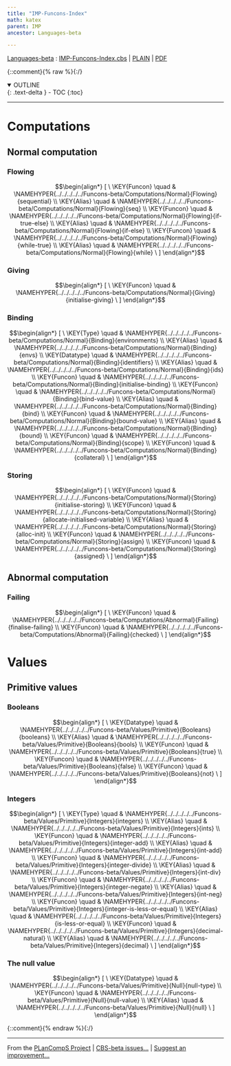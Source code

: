 ```yaml
---
title: "IMP-Funcons-Index"
math: katex
parent: IMP
ancestor: Languages-beta

---
```

[Languages-beta] : [IMP-Funcons-Index.cbs] \| [PLAIN] \| [PDF]

{::comment}{% raw %}{:/}
<details open markdown="block">
  <summary>
    OUTLINE
  </summary>
  {: .text-delta }
- TOC
{:toc}
</details>


----




# Computations
               


## Normal computation
               


### Flowing
               


$$\begin{align*}
  [ \
  \KEY{Funcon} \quad & \NAMEHYPER{../../../../../Funcons-beta/Computations/Normal}{Flowing}{sequential} \\
  \KEY{Alias} \quad & \NAMEHYPER{../../../../../Funcons-beta/Computations/Normal}{Flowing}{seq} \\
  \KEY{Funcon} \quad & \NAMEHYPER{../../../../../Funcons-beta/Computations/Normal}{Flowing}{if-true-else} \\
  \KEY{Alias} \quad & \NAMEHYPER{../../../../../Funcons-beta/Computations/Normal}{Flowing}{if-else} \\
  \KEY{Funcon} \quad & \NAMEHYPER{../../../../../Funcons-beta/Computations/Normal}{Flowing}{while-true} \\
  \KEY{Alias} \quad & \NAMEHYPER{../../../../../Funcons-beta/Computations/Normal}{Flowing}{while}
  \ ]
\end{align*}$$

### Giving
               


$$\begin{align*}
  [ \
  \KEY{Funcon} \quad & \NAMEHYPER{../../../../../Funcons-beta/Computations/Normal}{Giving}{initialise-giving}
  \ ]
\end{align*}$$

### Binding
               


$$\begin{align*}
  [ \
  \KEY{Type} \quad & \NAMEHYPER{../../../../../Funcons-beta/Computations/Normal}{Binding}{environments} \\
  \KEY{Alias} \quad & \NAMEHYPER{../../../../../Funcons-beta/Computations/Normal}{Binding}{envs} \\
  \KEY{Datatype} \quad & \NAMEHYPER{../../../../../Funcons-beta/Computations/Normal}{Binding}{identifiers} \\
  \KEY{Alias} \quad & \NAMEHYPER{../../../../../Funcons-beta/Computations/Normal}{Binding}{ids} \\
  \KEY{Funcon} \quad & \NAMEHYPER{../../../../../Funcons-beta/Computations/Normal}{Binding}{initialise-binding} \\
  \KEY{Funcon} \quad & \NAMEHYPER{../../../../../Funcons-beta/Computations/Normal}{Binding}{bind-value} \\
  \KEY{Alias} \quad & \NAMEHYPER{../../../../../Funcons-beta/Computations/Normal}{Binding}{bind} \\
  \KEY{Funcon} \quad & \NAMEHYPER{../../../../../Funcons-beta/Computations/Normal}{Binding}{bound-value} \\
  \KEY{Alias} \quad & \NAMEHYPER{../../../../../Funcons-beta/Computations/Normal}{Binding}{bound} \\
  \KEY{Funcon} \quad & \NAMEHYPER{../../../../../Funcons-beta/Computations/Normal}{Binding}{scope} \\
  \KEY{Funcon} \quad & \NAMEHYPER{../../../../../Funcons-beta/Computations/Normal}{Binding}{collateral}
  \ ]
\end{align*}$$

### Storing
               


$$\begin{align*}
  [ \
  \KEY{Funcon} \quad & \NAMEHYPER{../../../../../Funcons-beta/Computations/Normal}{Storing}{initialise-storing} \\
  \KEY{Funcon} \quad & \NAMEHYPER{../../../../../Funcons-beta/Computations/Normal}{Storing}{allocate-initialised-variable} \\
  \KEY{Alias} \quad & \NAMEHYPER{../../../../../Funcons-beta/Computations/Normal}{Storing}{alloc-init} \\
  \KEY{Funcon} \quad & \NAMEHYPER{../../../../../Funcons-beta/Computations/Normal}{Storing}{assign} \\
  \KEY{Funcon} \quad & \NAMEHYPER{../../../../../Funcons-beta/Computations/Normal}{Storing}{assigned}
  \ ]
\end{align*}$$

## Abnormal computation
               


### Failing
               


$$\begin{align*}
  [ \
  \KEY{Funcon} \quad & \NAMEHYPER{../../../../../Funcons-beta/Computations/Abnormal}{Failing}{finalise-failing} \\
  \KEY{Funcon} \quad & \NAMEHYPER{../../../../../Funcons-beta/Computations/Abnormal}{Failing}{checked}
  \ ]
\end{align*}$$

# Values
               


## Primitive values
               


### Booleans
               


$$\begin{align*}
  [ \
  \KEY{Datatype} \quad & \NAMEHYPER{../../../../../Funcons-beta/Values/Primitive}{Booleans}{booleans} \\
  \KEY{Alias} \quad & \NAMEHYPER{../../../../../Funcons-beta/Values/Primitive}{Booleans}{bools} \\
  \KEY{Funcon} \quad & \NAMEHYPER{../../../../../Funcons-beta/Values/Primitive}{Booleans}{true} \\
  \KEY{Funcon} \quad & \NAMEHYPER{../../../../../Funcons-beta/Values/Primitive}{Booleans}{false} \\
  \KEY{Funcon} \quad & \NAMEHYPER{../../../../../Funcons-beta/Values/Primitive}{Booleans}{not}
  \ ]
\end{align*}$$

### Integers
               


$$\begin{align*}
  [ \
  \KEY{Type} \quad & \NAMEHYPER{../../../../../Funcons-beta/Values/Primitive}{Integers}{integers} \\
  \KEY{Alias} \quad & \NAMEHYPER{../../../../../Funcons-beta/Values/Primitive}{Integers}{ints} \\
  \KEY{Funcon} \quad & \NAMEHYPER{../../../../../Funcons-beta/Values/Primitive}{Integers}{integer-add} \\
  \KEY{Alias} \quad & \NAMEHYPER{../../../../../Funcons-beta/Values/Primitive}{Integers}{int-add} \\
  \KEY{Funcon} \quad & \NAMEHYPER{../../../../../Funcons-beta/Values/Primitive}{Integers}{integer-divide} \\
  \KEY{Alias} \quad & \NAMEHYPER{../../../../../Funcons-beta/Values/Primitive}{Integers}{int-div} \\
  \KEY{Funcon} \quad & \NAMEHYPER{../../../../../Funcons-beta/Values/Primitive}{Integers}{integer-negate} \\
  \KEY{Alias} \quad & \NAMEHYPER{../../../../../Funcons-beta/Values/Primitive}{Integers}{int-neg} \\
  \KEY{Funcon} \quad & \NAMEHYPER{../../../../../Funcons-beta/Values/Primitive}{Integers}{integer-is-less-or-equal} \\
  \KEY{Alias} \quad & \NAMEHYPER{../../../../../Funcons-beta/Values/Primitive}{Integers}{is-less-or-equal} \\
  \KEY{Funcon} \quad & \NAMEHYPER{../../../../../Funcons-beta/Values/Primitive}{Integers}{decimal-natural} \\
  \KEY{Alias} \quad & \NAMEHYPER{../../../../../Funcons-beta/Values/Primitive}{Integers}{decimal}
  \ ]
\end{align*}$$

### The null value
               


$$\begin{align*}
  [ \
  \KEY{Datatype} \quad & \NAMEHYPER{../../../../../Funcons-beta/Values/Primitive}{Null}{null-type} \\
  \KEY{Funcon} \quad & \NAMEHYPER{../../../../../Funcons-beta/Values/Primitive}{Null}{null-value} \\
  \KEY{Alias} \quad & \NAMEHYPER{../../../../../Funcons-beta/Values/Primitive}{Null}{null}
  \ ]
\end{align*}$$



[Funcons-beta]: /CBS-beta/math/Funcons-beta
  "FUNCONS-BETA"
[Unstable-Funcons-beta]: /CBS-beta/math/Unstable-Funcons-beta
  "UNSTABLE-FUNCONS-BETA"
[Languages-beta]: /CBS-beta/math/Languages-beta
  "LANGUAGES-BETA"
[Unstable-Languages-beta]: /CBS-beta/math/Unstable-Languages-beta
  "UNSTABLE-LANGUAGES-BETA"
[CBS-beta]: /CBS-beta
  "CBS-BETA"
[IMP-Funcons-Index.cbs]: https://github.com/plancomps/CBS-beta/blob/math/Languages-beta/IMP/IMP-cbs/IMP/IMP-Funcons-Index/IMP-Funcons-Index.cbs
  "CBS SOURCE FILE ON GITHUB"
[PLAIN]: /CBS-beta/docs/Languages-beta/IMP/IMP-cbs/IMP/IMP-Funcons-Index
  "CBS SOURCE WEB PAGE"
 [PRETTY]: /CBS-beta/math/Languages-beta/IMP/IMP-cbs/IMP/IMP-Funcons-Index
  "CBS-KATEX WEB PAGE"
[PDF]: https://github.com/plancomps/CBS-beta/blob/math/Languages-beta/IMP/IMP-cbs/IMP/IMP-Funcons-Index/IMP-Funcons-Index.pdf
  "CBS-LATEX PDF FILE"
[PLanCompS Project]: https://plancomps.github.io
  "PROGRAMMING LANGUAGE COMPONENTS AND SPECIFICATIONS PROJECT HOME PAGE"
{::comment}{% endraw %}{:/}


____

From the [PLanCompS Project] | [CBS-beta issues...] | [Suggest an improvement...]

[CBS-beta issues...]: https://github.com/plancomps/CBS-beta/issues
  "CBS-BETA ISSUE REPORTS ON GITHUB"
[Suggest an improvement...]: mailto:plancomps@gmail.com?Subject=CBS-beta%20-%20comment&Body=Re%3A%20CBS-beta%20specification%20at%20IMP/IMP-Funcons-Index/IMP-Funcons-Index.cbs%0A%0AComment/Query/Issue/Suggestion%3A%0A%0A%0ASignature%3A%0A
  "GENERATE AN EMAIL TEMPLATE"

